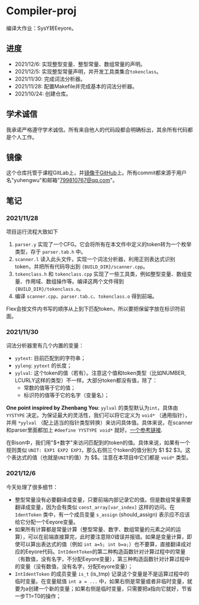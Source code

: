 # Compiler-proj
编译大作业：SysY转Eeyore。

## 进度
- 2021/12/6: 实现整型变量、整型常量、数组常量的声明。
- 2021/12/5: 实现整型常量声明，并开发工具类集合`tokenclass`。
- 2021/11/30: 完成词法分析器。
- 2021/11/28: 配置Makefile并完成基本的词法分析器。
- 2021/10/24: 创建仓库。

## 学术诚信
我承诺严格遵守学术诚信。所有来自他人的代码段都会明确标出，其余所有代码都是个人工作。

## 镜像
这个仓库托管于课程GitLab上，并[镜像于GitHub](https://github.com/iamwyh2019/compiler-proj)上。所有commit都来源于用户名"yuhengwu"和邮箱"799810767@qq.com"。

## 笔记
### 2021/11/28
项目运行流程大致如下
1. `parser.y` 实现了一个CFG。它会将所有在本文件中定义的token转为一个枚举类型，存于 `parser.tab.h` 中。
2. `scanner.l` 读入此头文件，实现一个词法分析器，利用正则表达式识别token，并把所有代码导出到 `{BUILD_DIR}/scanner.cpp`。
3. `tokenclass.h` 和 `tokenclass.cpp` 实现了一些工具类，例如整型变量、数组变量、作用域、数组操作等。编译这两个文件得到 `{BUILD_DIR}/tokenclass.o`。
4. 编译 `scanner.cpp`、`parser.tab.c`、`tokenclass.o` 得到前端。

Flex会按文件内书写的顺序从上到下匹配token，所以要把保留字放在标识符前面。

### 2021/11/30
词法分析器里有几个内置的变量：
- `yytext`: 目前匹配到的字符串；
- `yyleng`: `yytext` 的长度；
- `yylval`: 这个token的值（若有）。注意这个值和token类型（比如NUMBER, LCURLY这样的类型）不一样。大部分token都没有值，除了：
    - 常数的值等于它的值；
    - 标识符的值等于它的名字（变量名）；

**One point inspired by Zhenbang You**: `yylval` 的类型默认为`int`，具体由 `YYSTYPE` 决定。为保证最大的灵活性，我们可以将它定义为 `void*` （通用指针），并用 `*yylval` （配上适当的指针类型转换）来访问具体值。具体来说，在scanner和parser里面都加上 `#deefine YYSTYPE void*` 就好。[一个参考链接](https://www.coder4.com/archives/3975).

在Bison中，我们用"$+数字"来访问匹配到的token的值。具体来说，如果有一个规则类似 `UNIT: EXP1 EXP2 EXP3`，那么右侧三个token的值分别为 $1 $2 $3。这个表达式的值（也就是`UNIT`的值）为 $$。注意在本项目中它们都是 `void*` 类型。

### 2021/12/6
今天处理了很多细节：
- 整型常量没有必要翻译成变量，只要前端内部记录它的值。但是数组常量需要翻译成变量，因为会有类似 `const_array[var_index]` 这样的访问。在 `IdentToken` 类中，有一个成员变量 `s_assign` (should_assign) 表示应不应该给它分配一个Eeyore变量。
- 如果所有计算都是常量计算（整型常量、数字、数组常量的元素之间的运算），可以在前端直接算完，此时要注意除0错误并报错。如果是变量计算，即使可以算出表达式的值（例如 `int a=5; int b=a;`）也不要算，直接翻译成对应的Eeyore代码。`IntIdentToken`的第二种构造函数针对计算过程中的常量（有数值，没有名字，不分配Eeyore变量），第三种构造函数针对计算过程中的变量（没有数值，没有名字，分配Eeyore变量）；
- `IntIdentToken` 的成员变量 `is_t` (is_tmp) 记录这个变量是不是运算过程中的临时变量。在变量赋值 `int a = ...` 中，如果右侧是常量或者非临时变量，就要为a创建一个新的变量；如果右侧是临时变量，只需要把a指向它就好，节省一步T1=T0的操作；